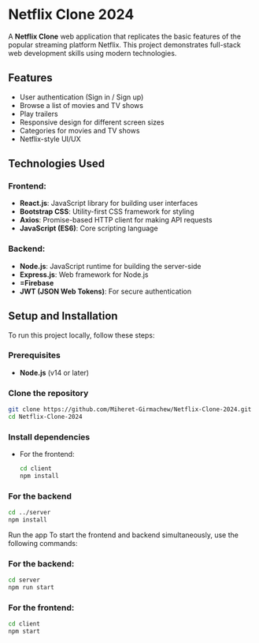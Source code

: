 # Netflix Clone 2024

A **Netflix Clone** web application that replicates the basic features of the popular streaming platform Netflix. This project demonstrates full-stack web development skills using modern technologies.

## Features

- User authentication (Sign in / Sign up)
- Browse a list of movies and TV shows
- Play trailers
- Responsive design for different screen sizes
- Categories for movies and TV shows
- Netflix-style UI/UX

## Technologies Used

### Frontend:
- **React.js**: JavaScript library for building user interfaces
- **Bootstrap CSS**: Utility-first CSS framework for styling
- **Axios**: Promise-based HTTP client for making API requests
- **JavaScript (ES6)**: Core scripting language

### Backend:
- **Node.js**: JavaScript runtime for building the server-side
- **Express.js**: Web framework for Node.js
- **=Firebase**
- **JWT (JSON Web Tokens)**: For secure authentication

## Setup and Installation

To run this project locally, follow these steps:

### Prerequisites
- **Node.js** (v14 or later)

### Clone the repository

```bash
git clone https://github.com/Miheret-Girmachew/Netflix-Clone-2024.git
cd Netflix-Clone-2024
```

### Install dependencies
- For the frontend:
  
  ```bash
  cd client
  npm install
  ```

### For the backend

```bash
cd ../server
npm install
```

Run the app
To start the frontend and backend simultaneously, use the following commands:

### For the backend:

```bash
cd server
npm run start
```

### For the frontend:

```bash
cd client
npm start
```


